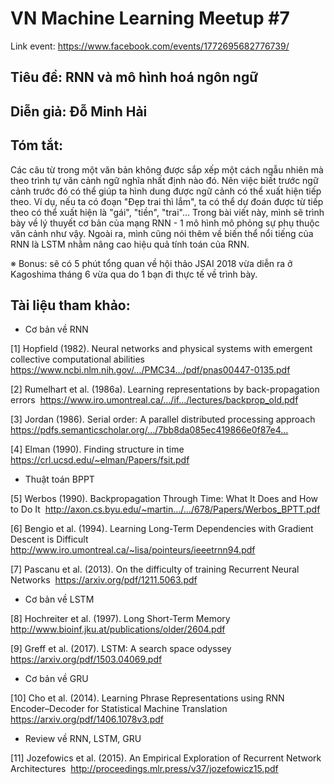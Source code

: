 # VN Machine Learning Meetup #7

Link event: https://www.facebook.com/events/1772695682776739/

## Tiêu đề: RNN và mô hình hoá ngôn ngữ
## Diễn giả: Đỗ Minh Hải
## Tóm tắt:
Các câu từ trong một văn bản không được sắp xếp một cách ngẫu nhiên mà theo trình tự văn cảnh ngữ nghĩa nhất định nào đó. Nên việc biết trước ngữ cảnh trước đó có thể giúp ta hình dung được ngữ cảnh có thể xuất hiện tiếp theo. Ví dụ, nếu ta có đoạn "Đẹp trai thì lắm", ta có thể dự đoán được từ tiếp theo có thể xuất hiện là "gái", "tiền", "trai"… Trong bài viết này, mình sẽ trình bày về lý thuyết cơ bản của mạng RNN - 1 mô hình mô phỏng sự phụ thuộc văn cảnh như vậy. Ngoài ra, mình cũng nói thêm về biến thể nổi tiếng của RNN là LSTM nhằm nâng cao hiệu quả tính toán của RNN.

※ Bonus: sẽ có 5 phút tổng quan về hội thảo JSAI 2018 vừa diễn ra ở Kagoshima tháng 6 vừa qua do 1 bạn đi thực tế về trình bày.

## Tài liệu tham khảo:
* Cơ bản về RNN

[1] Hopfield (1982). Neural networks and physical systems with emergent collective computational abilities 
https://www.ncbi.nlm.nih.gov/…/PMC34…/pdf/pnas00447-0135.pdf

[2] Rumelhart et al. (1986a). Learning representations by back-propagation errors 
https://www.iro.umontreal.ca/…/if…/lectures/backprop_old.pdf

[3] Jordan (1986). Serial order: A parallel distributed processing approach 
https://pdfs.semanticscholar.org/…/7bb8da085ec419866e0f87e4…

[4] Elman (1990). Finding structure in time 
https://crl.ucsd.edu/~elman/Papers/fsit.pdf

* Thuật toán BPPT

[5] Werbos (1990). Backpropagation Through Time: What It Does and How to Do It 
http://axon.cs.byu.edu/~martin…/…/678/Papers/Werbos_BPTT.pdf

[6] Bengio et al. (1994). Learning Long-Term Dependencies with Gradient Descent is Difficult 
http://www.iro.umontreal.ca/~lisa/pointeurs/ieeetrnn94.pdf

[7] Pascanu et al. (2013). On the difficulty of training Recurrent Neural Networks 
https://arxiv.org/pdf/1211.5063.pdf

* Cơ bản về LSTM

[8] Hochreiter et al. (1997). Long Short-Term Memory 
http://www.bioinf.jku.at/publications/older/2604.pdf

[9] Greff et al. (2017). LSTM: A search space odyssey 
https://arxiv.org/pdf/1503.04069.pdf

* Cơ bản về GRU

[10] Cho et al. (2014). Learning Phrase Representations using RNN Encoder–Decoder for Statistical Machine Translation 
https://arxiv.org/pdf/1406.1078v3.pdf

* Review về RNN, LSTM, GRU

[11] Jozefowics et al. (2015). An Empirical Exploration of Recurrent Network Architectures 
http://proceedings.mlr.press/v37/jozefowicz15.pdf
